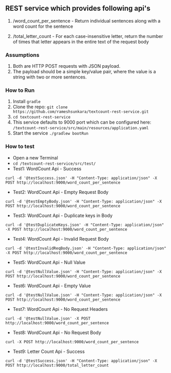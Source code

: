 ## REST service which provides following api's

1. /word_count_per_sentence - Return individual sentences along with a word count for the sentence

1. /total_letter_count - For each case-insensitive letter, return the number of times that letter appears in the entire text of the request body


### Assumptions

1. Both are HTTP POST requests with JSON payload.
1. The payload should be a simple key/value pair, where the value is a string with two or more sentences.



### How to Run

1. Install `gradle`
1. Clone the repo: `git clone https://github.com/rameshsunkara/textcount-rest-service.git`
1. `cd textcount-rest-service`
1. This service defaults to 9000 port which can be configured here: `/textcount-rest-service/src/main/resources/application.yaml`
1. Start the service `./gradlew bootRun`


### How to test

- Open a new Terminal
- `cd /textcount-rest-service/src/test/`
- Test1: WordCount Api - Success

```text
curl -d '@testSuccess.json' -H "Content-Type: application/json" -X POST http://localhost:9000/word_count_per_sentence
```

- Test2: WordCount Api - Empty Request Body

```text
curl -d '@testEmptyBody.json' -H "Content-Type: application/json" -X POST http://localhost:9000/word_count_per_sentence
```

- Test3: WordCount Api - Duplicate keys in Body
```text
curl -d '@testDuplicateKeys.json' -H "Content-Type: application/json" -X POST http://localhost:9000/word_count_per_sentence
```

- Test4: WordCount Api - Invalid Request Body
```text
curl -d '@testInvalidReqBody.json' -H "Content-Type: application/json" -X POST http://localhost:9000/word_count_per_sentence
```

- Test5: WordCount Api - Null Value
```text
curl -d '@testNullValue.json' -H "Content-Type: application/json" -X POST http://localhost:9000/word_count_per_sentence
```

- Test6: WordCount Api - Empty Value
```text
curl -d '@testNullValue.json' -H "Content-Type: application/json" -X POST http://localhost:9000/word_count_per_sentence
```

- Test7: WordCount Api - No Request Headers
```text
curl -d '@testNullValue.json' -X POST http://localhost:9000/word_count_per_sentence
```

- Test8: WordCount Api - No Request Body
```text
curl -X POST http://localhost:9000/word_count_per_sentence
```

- Test9: Letter Count Api - Success

```text
curl -d '@testSuccess.json' -H "Content-Type: application/json" -X POST http://localhost:9000/total_letter_count
```